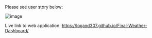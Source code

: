 Please see user story below:

![image](https://user-images.githubusercontent.com/92386527/145742175-c3eb0057-8c45-4ba3-ac1b-76e695f51a7e.png)

Live link to web application: https://logand307.github.io/Final-Weather-Dashboard/
